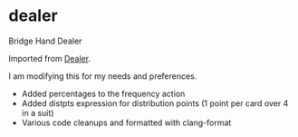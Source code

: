 # dealer
Bridge Hand Dealer

Imported from [Dealer](https://henku.home.xs4all.nl/html/dealer/dealer.html).

I am modifying this for my needs and preferences.
* Added percentages to the frequency action
* Added distpts expression for distribution points (1 point per card over 4 in a suit)
* Various code cleanups and formatted with clang-format


